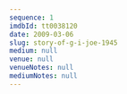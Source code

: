 ```yaml
---
sequence: 1
imdbId: tt0038120
date: 2009-03-06
slug: story-of-g-i-joe-1945
medium: null
venue: null
venueNotes: null
mediumNotes: null
---
```


